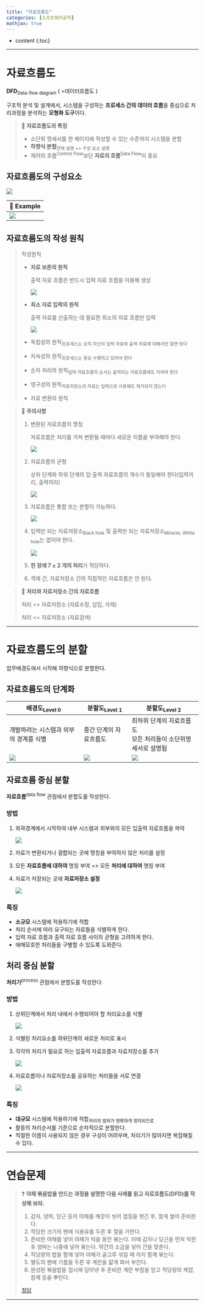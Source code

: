 ```yaml
---
title: "자료흐름도"
categories: [소프트웨어공학]
mathjax: true
---
```


* content
{:toc}
---

# 자료흐름도

**DFD**<sub>Data-flow diagram</sub> ( =데이터흐름도 )

구조적 분석 및 설계에서, 시스템을 구성하는 **프로세스 간의 데이터 흐름**을 중심으로 처리과정을 분석하는 **모형화 도구**이다.

> 🎈 **자료흐름도의 특징**
>
> - 소단위 명세서를 한 페이지에 작성할 수 있는 수준까지 시스템을 분할
> - **하향식 분할**<sub>전체 설명 => 구성 요소 설명</sub>
> - 제어의 흐름<sup>Control Flow</sup>보단 **자료의 흐름**<sup>Data Flow</sup>이 중요

## 자료흐름도의 구성요소

![](https://github.com/B31l/B31l/blob/main/_posts/%EC%86%8C%ED%94%84%ED%8A%B8%EC%9B%A8%EC%96%B4%EA%B3%B5%ED%95%99/20221020-02-DFD%EC%9D%98%20%EA%B5%AC%EC%84%B1%EC%9A%94%EC%86%8C.png?raw=true)

| 🧀 **Example**                                                |
| ------------------------------------------------------------ |
| ![](https://github.com/B31l/B31l/blob/main/_posts/%EC%86%8C%ED%94%84%ED%8A%B8%EC%9B%A8%EC%96%B4%EA%B3%B5%ED%95%99/20221020-01-DFD.png?raw=true) |

## 자료흐름도의 작성 원칙

> 작성원칙
>
> - **자료 보존의 원칙**
>
>   출력 자료 흐름은 반드시 입력 자료 흐름을 이용해 생성
>
>   ![](https://github.com/B31l/B31l/blob/main/_posts/%EC%86%8C%ED%94%84%ED%8A%B8%EC%9B%A8%EC%96%B4%EA%B3%B5%ED%95%99/20221020-03-%EC%9E%90%EB%A3%8C%20%EB%B3%B4%EC%A1%B4%EC%9D%98%20%EC%9B%90%EC%B9%99.png?raw=true)
>
> - **최소 자료 입력의 원칙**
>
>   출력 자료를 산출하는 데 필요한 최소의 자료 흐름만 입력
>
>   ![](https://github.com/B31l/B31l/blob/main/_posts/%EC%86%8C%ED%94%84%ED%8A%B8%EC%9B%A8%EC%96%B4%EA%B3%B5%ED%95%99/20221020-04-%EC%B5%9C%EC%86%8C%20%EC%9E%90%EB%A3%8C%20%ED%9D%90%EB%A6%84%EC%9D%98%20%EC%9B%90%EC%B9%99.png?raw=true)
>
> - 독립성의 원칙<sub>프로세스는 오직 자신의 입력 자료와 출력 자료에 대해서만 알면 된다</sub>
>
> - 지속성의 원칙<sub>프로세스는 항상 수행하고 있어야 한다</sub>
>
> - 순차 처리의 원칙<sub>입력 자료흐름의 순서는 출력되는 자료흐름에도 지켜야 한다</sub>
>
> - 영구성의 원칙<sub>자료저장소의 자료는 입력으로 사용해도 제거되지 않는다</sub>
>
> - 자료 변환의 원칙



> 🎈 **주의사항**
>
> 1. 변환된 자료흐름의 명칭
>
>    자료흐름은 처리를 거쳐 변환될 때마다 새로운 이름을 부여해야 한다.
>
>    ![](https://github.com/B31l/B31l/blob/main/_posts/%EC%86%8C%ED%94%84%ED%8A%B8%EC%9B%A8%EC%96%B4%EA%B3%B5%ED%95%99/20221020-09-%EC%9E%91%EC%84%B1%20%EC%9B%90%EC%B9%991.png?raw=true)
>
> 1. 자료흐름의 균형
>
>    상위 단계와 하위 단계의 입·출력 자료흐름의 개수가 동일해야 한다(입력끼리, 출력끼리)
>
>    ![](https://github.com/B31l/B31l/blob/main/_posts/%EC%86%8C%ED%94%84%ED%8A%B8%EC%9B%A8%EC%96%B4%EA%B3%B5%ED%95%99/20221020-09-%EC%9E%91%EC%84%B1%20%EC%9B%90%EC%B9%992.png?raw=true)
>
> 1. 자료흐름은 통합 또는 분할이 가능하다.
>
>    ![](https://github.com/B31l/B31l/blob/main/_posts/%EC%86%8C%ED%94%84%ED%8A%B8%EC%9B%A8%EC%96%B4%EA%B3%B5%ED%95%99/20221020-09-%EC%9E%91%EC%84%B1%20%EC%9B%90%EC%B9%993.png?raw=true)
>
> 1. 입력만 되는 자료저장소<sub>Black hole</sub> 및 출력만 되는 자료저장소<sub>Miracle; White hole</sub>는 없어야 한다.
>
>    ![](https://github.com/B31l/B31l/blob/main/_posts/%EC%86%8C%ED%94%84%ED%8A%B8%EC%9B%A8%EC%96%B4%EA%B3%B5%ED%95%99/20221020-09-%EC%9E%91%EC%84%B1%20%EC%9B%90%EC%B9%994.png?raw=true)
>
> 1. **한 장에 7 ± 2 개의 처리**가 적당하다.
>
> 1. 객체 간, 자료저장소 간의 직접적인 자료흐름은 안 된다.
>



> 📒 **처리와 자료저장소 간의 자료흐름**
>
> 처리 => 자료저장소 (자료수정, 삽입, 삭제)
>
> 처리 <= 자료저장소 (자료검색)

---

# 자료흐름도의 분할

업무배경도에서 시작해 하향식으로 분할한다.

## 자료흐름도의 단계화

| 배경도<sub>Level 0</sub>                                     | 분할도<sub>Level 1</sub>                                     | 분할도<sub>Level 2</sub>                                     |
| ------------------------------------------------------------ | ------------------------------------------------------------ | ------------------------------------------------------------ |
| 개발하려는 시스템과 외부의 경계를 식별                       | 중간 단계의 자료흐름도                                       | 최하위 단계의 자료흐름도<br>모든 처리들이 소단위명세서로 설명됨 |
| ![](https://github.com/B31l/B31l/blob/main/_posts/%EC%86%8C%ED%94%84%ED%8A%B8%EC%9B%A8%EC%96%B4%EA%B3%B5%ED%95%99/20221020-06-level0.png?raw=true) | ![](https://github.com/B31l/B31l/blob/main/_posts/%EC%86%8C%ED%94%84%ED%8A%B8%EC%9B%A8%EC%96%B4%EA%B3%B5%ED%95%99/20221020-06-level1.png?raw=true) | ![](https://github.com/B31l/B31l/blob/main/_posts/%EC%86%8C%ED%94%84%ED%8A%B8%EC%9B%A8%EC%96%B4%EA%B3%B5%ED%95%99/20221020-06-level2.png?raw=true) |

## 자료흐름 중심 분할

**자료흐름**<sup>data flow</sup> 관점에서 분할도를 작성한다.

### 방법

1. 외곽경계에서 시작하여 내부 시스템과 외부와의 모든 입출력 자료흐름을 파악

   ![](https://github.com/B31l/B31l/blob/main/_posts/%EC%86%8C%ED%94%84%ED%8A%B8%EC%9B%A8%EC%96%B4%EA%B3%B5%ED%95%99/20221020-07-%EC%9E%90%EB%A3%8C%ED%9D%90%EB%A6%84%20%EC%A4%91%EC%8B%AC%20%EB%B6%84%ED%95%A01.png?raw=true)

2. 자료가 변환되거나 결합되는 곳에 명칭을 부여하지 않은 처리를 설정

3. 모든 **자료흐름에 대하여** 명칭 부여 => 모든 **처리에 대하여** 명칭 부여

4. 자료가 저장되는 곳에 **자료저장소 설정**

   ![](https://github.com/B31l/B31l/blob/main/_posts/%EC%86%8C%ED%94%84%ED%8A%B8%EC%9B%A8%EC%96%B4%EA%B3%B5%ED%95%99/20221020-07-%EC%9E%90%EB%A3%8C%ED%9D%90%EB%A6%84%20%EC%A4%91%EC%8B%AC%20%EB%B6%84%ED%95%A02.png?raw=true)

### 특징

- **소규모** 시스템에 적용하기에 적합
- 처리 순서에 따라 요구되는 자료들을 식별하게 한다.
- 입력 자료 흐름과 출력 자료 흐름 사이의 균형을 고려하게 한다.
- 애매모호한 처리들을 구별할 수 있도록 도와준다.

## 처리 중심 분할

**처리기**<sup>process</sup> 관점에서 분할도를 작성한다.

### 방법

1. 상위단계에서 처리 내에서 수행되어야 할 처리요소를 식별

   ![](https://github.com/B31l/B31l/blob/main/_posts/%EC%86%8C%ED%94%84%ED%8A%B8%EC%9B%A8%EC%96%B4%EA%B3%B5%ED%95%99/20221020-08-%EC%B2%98%EB%A6%AC%20%EC%A4%91%EC%8B%AC%20%EB%B6%84%ED%95%A01.png?raw=true)

2. 식별된 처리요소를 하위단계의 새로운 처리로 표시

3. 각각의 처리가 필요로 하는 입출력 자료흐름과 자료저장소를 추가

   ![](https://github.com/B31l/B31l/blob/main/_posts/%EC%86%8C%ED%94%84%ED%8A%B8%EC%9B%A8%EC%96%B4%EA%B3%B5%ED%95%99/20221020-08-%EC%B2%98%EB%A6%AC%20%EC%A4%91%EC%8B%AC%20%EB%B6%84%ED%95%A02.png?raw=true)

4. 자료흐름이나 자료저장소를 공유하는 처리들을 서로 연결

   ![](https://github.com/B31l/B31l/blob/main/_posts/%EC%86%8C%ED%94%84%ED%8A%B8%EC%9B%A8%EC%96%B4%EA%B3%B5%ED%95%99/20221020-08-%EC%B2%98%EB%A6%AC%20%EC%A4%91%EC%8B%AC%20%EB%B6%84%ED%95%A03.png?raw=true)

### 특징

- **대규모** 시스템에 적용하기에 적합<sub>처리의 범위가 명확하게 정의되므로</sub>
- 활동의 처리순서를 기준으로 순차적으로 분할한다.
- 적절한 이름이 사용되지 않은 경우 구성이 어려우며, 처리기가 많아지면 복잡해질 수 있다.

---

# 연습문제

> ❓ **야채 볶음밥을 만드는 과정을 설명한 다음 사례를 읽고 자료흐름도(DFD)를 작성해 보라.**
>
> 1. 감자, 양파, 당근 등의 야채를 깨끗이 씻어 껍질을 벗긴 후, 잘게 썰어 준비한다.
> 2. 적당한 크기의 팬에 식용유를 두른 후 열을 가한다.
> 3. 준비한 야채를 넣어 야채가 익을 동안 볶는다. 이때 감자나 당근을 먼저 익힌 후 양파는 나중에 넣어 볶는다. 약간의 소금을 넣어 간을 맞춘다.
> 4. 적당량의 밥을 함께 넣어 야채가 골고루 섞일 때 까지 함께 볶는다.
> 5. 별도의 팬에 기름을 두른 후 계란을 얇게 펴서 부친다.
> 6. 완성된 볶음밥을 접시에 담아낸 후 준비한 계란 부침을 얻고 적당량의 케챱, 참깨 등을 뿌린다. 
>
> [정답](https://github.com/B31l/B31l/blob/main/_posts/%EC%86%8C%ED%94%84%ED%8A%B8%EC%9B%A8%EC%96%B4%EA%B3%B5%ED%95%99/20221020-05-%EC%95%BC%EC%B1%84%20%EB%B3%B6%EC%9D%8C%EB%B0%A5.png?raw=true)

---
